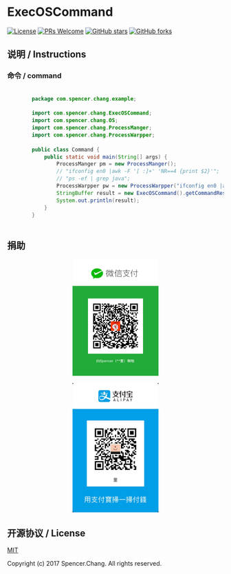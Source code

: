 # ExecOSCommand

[![License](https://img.shields.io/badge/license-MIT-blue.svg)](https://github.com/SpencerZhang/ExecOSCommand/LICENSE.md)
[![PRs Welcome](https://img.shields.io/badge/PRs-welcome-brightgreen.svg)](https://github.com/SpencerZhang/ExecOSCommand/pulls)
[![GitHub stars](https://img.shields.io/github/stars/SpencerZhang/ExecOSCommand.svg?style=social&label=Stars)](https://github.com/SpencerZhang/ExecOSCommand)
[![GitHub forks](https://img.shields.io/github/forks/SpencerZhang/ExecOSCommand.svg?style=social&label=Fork)](https://github.com/SpencerZhang/ExecOSCommand)

## 说明 / Instructions

### 命令 / command

```java

		package com.spencer.chang.example;

		import com.spencer.chang.ExecOSCommand;
		import com.spencer.chang.OS;
		import com.spencer.chang.ProcessManger;
		import com.spencer.chang.ProcessWarpper;
		
		public class Command {
			public static void main(String[] args) {
				ProcessManger pm = new ProcessManger();
				// "ifconfig en0 |awk -F '[ :]+' 'NR==4 {print $2}'";
				// "ps -ef | grep java";
				ProcessWarpper pw = new ProcessWarpper("ifconfig en0 |awk -F '[ :]+' 'NR==4 {print $2}'", OS.MAC);
				StringBuffer result = new ExecOSCommand().getCommandResult(pw, pm);
				System.out.println(result);
			}
		}
		
```

## 捐助

<p align="center">
<img src="./resource/IMG_0783.JPG" alt="WeChat" title="WeChat" width="200"/>
</p>
<p align="center">
<img src="./resource/IMG_0784.JPG" alt="AliPay" title="AliPay" width="200"/>
</p>


## 开源协议 / License

[MIT](http://opensource.org/licenses/MIT)

Copyright (c) 2017 Spencer.Chang. All rights reserved.

